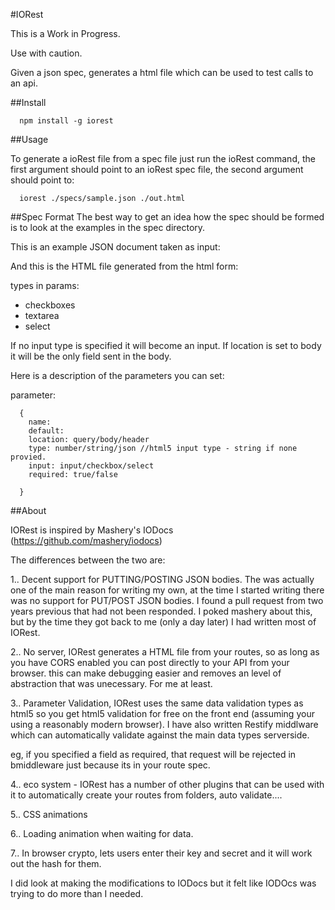 #IORest

This is a Work in Progress.

Use with caution.

Given a json spec, generates a html file which can be used to test calls to an api.

##Install

```
  npm install -g iorest
```

##Usage

To generate a ioRest file from a spec file just run the ioRest command, the first argument should point to an ioRest spec file, the second argument should point to:

```
  iorest ./specs/sample.json ./out.html
```

##Spec Format
The best way to get an idea how the spec should be formed is to look at the examples in the spec directory.


This is an example JSON document taken as input:


And this is the HTML file generated from the html form:

types in params:

  * checkboxes
  * textarea
  * select

If no input type is specified it will become an input. If location is set to body it will be the only field sent in the body.


Here is a description of the parameters you can set:

  parameter:
```
  {
    name:
    default:
    location: query/body/header
    type: number/string/json //html5 input type - string if none provied.
    input: input/checkbox/select
    required: true/false

  }
```

  ##About

  IORest is inspired by Mashery's IODocs (https://github.com/mashery/iodocs)

  The differences between the two are:


  1.. Decent support for PUTTING/POSTING JSON bodies. The was actually one of the main reason for writing my own, at the time I started writing there was no support for PUT/POST JSON bodies. I found a pull request from two years previous that had not been responded. I poked mashery about this, but by the time they got back to me (only a day later) I had written most of IORest.

  2.. No server, IORest generates a HTML file from your routes, so as long as you have CORS enabled you can post directly to your API from your browser. this can make debugging easier and removes an level of abstraction that was unecessary. For me at least.


  3.. Parameter Validation, IORest uses the same data validation types as html5 so you get html5 validation for free on the front end (assuming your using a reasonably modern browser).  I have also written Restify middlware which can automatically validate against the main data types serverside.

  eg, if you specified a field as required, that request will be rejected in bmiddleware just because its in your route spec.

  4.. eco system - IORest has a number of other plugins that can be used with it to automatically create your routes from folders, auto validate....

  5.. CSS animations

  6.. Loading animation when waiting for data.

  7.. In browser crypto, lets users enter their key and secret and it will work out the hash for them.


  I did look at making the modifications to IODocs but it felt like IODOcs was trying to do more than I needed.

